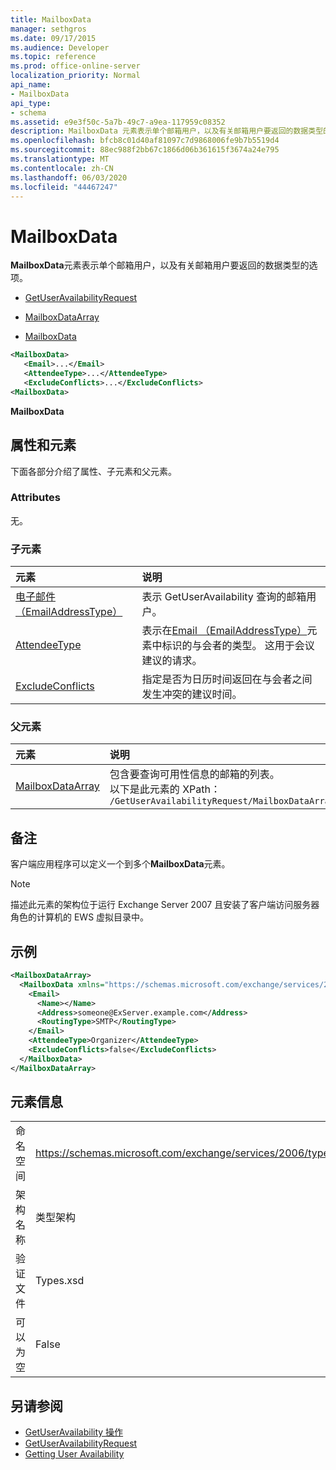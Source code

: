 ```yaml
---
title: MailboxData
manager: sethgros
ms.date: 09/17/2015
ms.audience: Developer
ms.topic: reference
ms.prod: office-online-server
localization_priority: Normal
api_name:
- MailboxData
api_type:
- schema
ms.assetid: e9e3f50c-5a7b-49c7-a9ea-117959c08352
description: MailboxData 元素表示单个邮箱用户，以及有关邮箱用户要返回的数据类型的选项。
ms.openlocfilehash: bfcb8c01d40af81097c7d9868006fe9b7b5519d4
ms.sourcegitcommit: 88ec988f2bb67c1866d06b361615f3674a24e795
ms.translationtype: MT
ms.contentlocale: zh-CN
ms.lasthandoff: 06/03/2020
ms.locfileid: "44467247"
---
```

# <a name="mailboxdata"></a>MailboxData

**MailboxData**元素表示单个邮箱用户，以及有关邮箱用户要返回的数据类型的选项。 
  
- [GetUserAvailabilityRequest](getuseravailabilityrequest.md)
  
- [MailboxDataArray](mailboxdataarray.md)
  
- [MailboxData](mailboxdata.md)
  
```xml
<MailboxData>
   <Email>...</Email>
   <AttendeeType>...</AttendeeType>
   <ExcludeConflicts>...</ExcludeConflicts>
<MailboxData>
```

**MailboxData**

## <a name="attributes-and-elements"></a>属性和元素

下面各部分介绍了属性、子元素和父元素。
  
### <a name="attributes"></a>Attributes

无。
  
### <a name="child-elements"></a>子元素

|**元素**|**说明**|
|:-----|:-----|
|[电子邮件（EmailAddressType）](email-emailaddresstype.md) <br/> |表示 GetUserAvailability 查询的邮箱用户。  <br/> |
|[AttendeeType](attendeetype.md) <br/> |表示在[Email （EmailAddressType）](email-emailaddresstype.md)元素中标识的与会者的类型。 这用于会议建议的请求。  <br/> |
|[ExcludeConflicts](excludeconflicts.md) <br/> |指定是否为日历时间返回在与会者之间发生冲突的建议时间。  <br/> |
   
### <a name="parent-elements"></a>父元素

|**元素**|**说明**|
|:-----|:-----|
|[MailboxDataArray](mailboxdataarray.md) <br/> |包含要查询可用性信息的邮箱的列表。  <br/> 以下是此元素的 XPath：  <br/>  `/GetUserAvailabilityRequest/MailboxDataArray[i]` <br/> |
   
## <a name="remarks"></a>备注

客户端应用程序可以定义一个到多个**MailboxData**元素。 
  
> [!NOTE]
> 描述此元素的架构位于运行 Exchange Server 2007 且安装了客户端访问服务器角色的计算机的 EWS 虚拟目录中。 
  
## <a name="example"></a>示例

```xml
<MailboxDataArray>
  <MailboxData xmlns="https://schemas.microsoft.com/exchange/services/2006/types">
    <Email>
      <Name></Name>
      <Address>someone@ExServer.example.com</Address>
      <RoutingType>SMTP</RoutingType>
    </Email>
    <AttendeeType>Organizer</AttendeeType>
    <ExcludeConflicts>false</ExcludeConflicts>
  </MailboxData>
</MailboxDataArray>
```

## <a name="element-information"></a>元素信息

|||
|:-----|:-----|
|命名空间  <br/> |https://schemas.microsoft.com/exchange/services/2006/types  <br/> |
|架构名称  <br/> |类型架构  <br/> |
|验证文件  <br/> |Types.xsd  <br/> |
|可以为空  <br/> |False  <br/> |
   
## <a name="see-also"></a>另请参阅

- [GetUserAvailability 操作](getuseravailability-operation.md)
- [GetUserAvailabilityRequest](getuseravailabilityrequest.md)
- [Getting User Availability](https://msdn.microsoft.com/library/d4133fcb-9b0f-4e6b-aadf-a389da83516a%28Office.15%29.aspx)

